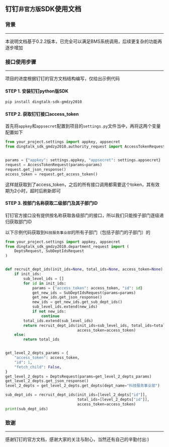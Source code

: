## 钉钉`非官方版`SDK使用文档

### 背景
--------------------  
本说明文档基于0.2.2版本，已完全可以满足BMS系统调用，后续更复杂的功能再逐步增加
    
    
    
### 接口使用步骤
--------------------  

项目的进度根据钉钉的官方文档结构编写，仅给出示例代码


#### STEP 1. 安装钉钉python版SDK

```bash
pip install dingtalk-sdk-gmdzy2010
```

#### STEP 2. 获取钉钉接口access_token
首先将`appkey`和`appsecret`配置到项目的`settings.py`文件当中，再将这两个变量配置如下
```python
from your_project.settings import appkey, appsecret
from dingtalk_sdk_gmdzy2010.authority_request import AccessTokenRequest


params = {"appkey": settings.appkey, "appsecret": settings.appsecret}
request = AccessTokenRequest(params=params)
request.get_json_response()
access_token = request.get_access_token()
```
这样就获取到了access_token，之后的所有接口调用都需要这个token，其有效期为2小时，超时后刷新即可

#### STEP 3. 按部门名称获取二级部门及其子部门ID
钉钉官方接口没有提供按名称获取各级部门的接口，所以我们只能按子部门逐级递归获取部门ID   

以下示例代码获取到`科技服务事业部`的所有子部门（包括子部门的子部门）的

```python
from your_project.settings import appkey, appsecret
from dingtalk_sdk_gmdzy2010.department_request import (
    DeptsRequest, SubDeptIdsRequest
)


def recruit_dept_ids(init_ids=None, total_ids=None, access_token=None):
    if init_ids:
        sub_level_ids = []
        for id in init_ids:
            params = {"access_token": access_token, "id": id}
            get_new_ids = SubDeptIdsRequest(params=params)
            get_new_ids.get_json_response()
            new_ids = get_new_ids.get_sub_dept_ids()
            sub_level_ids.extend(new_ids)
            if not new_ids:
                continue
        total_ids.extend(sub_level_ids)
        return recruit_dept_ids(init_ids=sub_level_ids, total_ids=total_ids,
                                access_token=access_token)
    else:
        return total_ids


get_level_2_depts_params = {
    "access_token": access_token,
    "id": 1,
    "fetch_child": False,
}
get_level_2_depts = DeptsRequest(params=get_level_2_depts_params)
get_level_2_depts.get_json_response()
level_2_depts = get_level_2_depts.get_depts(dept_name="科技服务事业部")

sub_dept_ids = recruit_dept_ids(init_ids=[level_2_depts["id"]],
                                total_ids=[level_2_depts["id"]],
                                access_token=access_token)
print(sub_dept_ids)
```



 



### 致谢
--------------------     
感谢钉钉的官方文档，感谢大家的关注与耐心，当然还有自己的辛勤付出:)  

